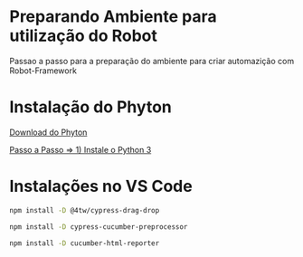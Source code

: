 # Preparando Ambiente para utilização do Robot

Passao a passo para a preparação do ambiente para criar automazição com Robot-Framework

# Instalação do Phyton
[Download do Phyton](https://www.python.org/downloads/)

[Passo a Passo => 1) Instale o Python 3 ](http://cursos.qaninja.io/roboweek-gratuito-1a-edicao/)





# Instalações no VS Code
```sh
npm install -D @4tw/cypress-drag-drop
```
```sh
npm install -D cypress-cucumber-preprocessor
```
```sh
npm install -D cucumber-html-reporter
```
